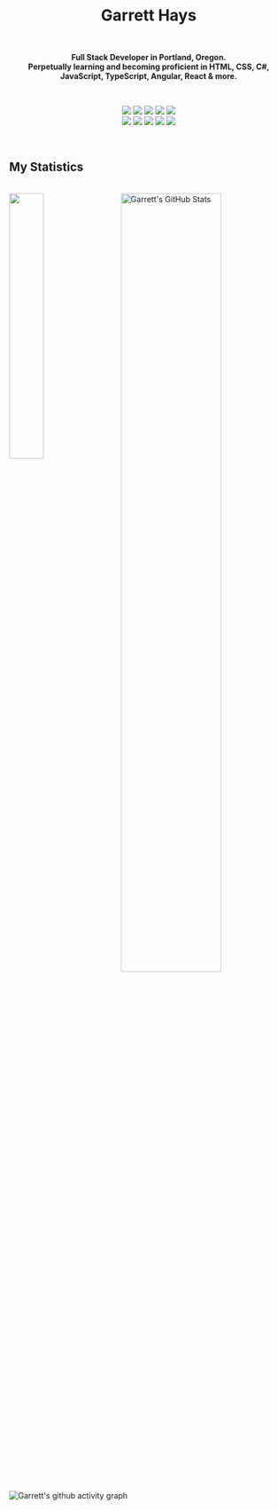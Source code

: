 <h1 align="center">
  <b>Garrett Hays</b>
</h1>
<br>
<p align="center"><b>Full Stack Developer in Portland, Oregon.<br/> Perpetually learning and becoming proficient in HTML, CSS, C#, JavaScript, TypeScript, Angular, React & more.</b><p>
  <br>
<p>
<div align="center">
  <img src="https://img.shields.io/badge/-HTML-F0F6FC?style=for-the-badge&logo=html5&logoColor=F0F6FC&labelColor=4EA22F">
  <img src="https://img.shields.io/badge/-CSS-F0F6FC?style=for-the-badge&logo=css3&logoColor=F0F6FC&labelColor=4EA22F">
  <img src="https://img.shields.io/badge/Bootstrap-F0F6FC?style=for-the-badge&logo=bootstrap&logoColor=F0F6FC&labelColor=4EA22F">
  <img src="https://img.shields.io/badge/-C Sharp-F0F6FC?style=for-the-badge&logo=csharp&logoColor=F0F6FC&labelColor=4EA22F">
  <img src="https://img.shields.io/badge/-.NET-F0F6FC?style=for-the-badge&logo=dotnet&logoColor=F0F6FC&labelColor=4EA22F">
  <br/>
  <img src="https://img.shields.io/badge/-JavaScript-F0F6FC?style=for-the-badge&logo=javascript&logoColor=F0F6FC&labelColor=4EA22F">
  <img src="https://img.shields.io/badge/-TypeScript-F0F6FC?style=for-the-badge&logo=typescript&logoColor=F0F6FC&labelColor=4EA22F">
  <img src="https://img.shields.io/badge/AngularJS-F0F6FC?style=for-the-badge&logo=angularJS&logoColor=F0F6FC&labelColor=4EA22F">
  <img src="https://img.shields.io/badge/-React-F0F6FC?style=for-the-badge&logo=react&logoColor=F0F6FC&labelColor=4EA22F">
  <img src="https://img.shields.io/badge/-GIT-F0F6FC?style=for-the-badge&logo=git&logoColor=F0F6FC&labelColor=4EA22F">
  
</div>
</p>
<br>

## My Statistics
<br>
<a href="https://github.com/GarrettHays/GarrettHays">
  <img align="left" img width= 35% src="https://github-readme-stats.vercel.app/api/top-langs/?username=GarrettHays&&hide_border=true&title_color=ffffff&text_color=c9cacc&icon_color=2bbc8a&bg_color=0D1117&langs_count=3" />
</a>
<a href="https://github.com/GarrettHays/GarrettHays">
  <img align="right" img width= 60% src="https://github-readme-streak-stats.herokuapp.com?user=garretthays&hide_border=true&date_format=n%2Fj%5B%2FY%5D&background=0D1117&border=4EA22F&stroke=4EA22F&ring=4EA22F&fire=DD50AE&currStreakNum=F0F6FC&sideNums=F0F6FC&currStreakLabel=F0F6FC&sideLabels=F0F6FC&dates=4EA22F" alt="Garrett's GitHub Stats" />
</a>

![Garrett's github activity graph](https://activity-graph.herokuapp.com/graph?username=garretthays&bg_color=0d1117&color=f0f6fc&line=f0f6fc&point=4ea22f&area=true&hide_border=true)

